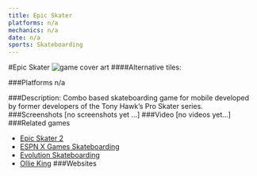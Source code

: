 ```yaml
---
title: Epic Skater
platforms: n/a
mechanics: n/a
date: n/a
sports: Skateboarding
---
```

#Epic Skater
![game cover art](//images.igdb.com/igdb/image/upload/t_cover_big/icpynypaod72thtodmvg.jpg "Logo Title Text 1")
####Alternative tiles:

###Platforms
n/a

###Description:
Combo based skateboarding game for mobile developed by former developers of the Tony Hawk’s Pro Skater series.
###Screenshots
[no screenshots yet ...]
###Video
[no videos yet...]
###Related games
* [Epic Skater 2](/games/epic-skater-2-71452/)
* [ESPN X Games Skateboarding](/games/espn-x-games-skateboarding-6398/)
* [Evolution Skateboarding](/games/evolution-skateboarding-3908/)
* [Ollie King](/games/ollie-king-24494/)
###Websites

